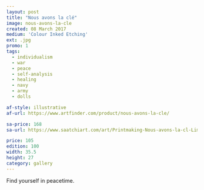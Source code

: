 ```yaml
---
layout: post
title: "Nous avons la clé"
image: nous-avons-la-cle
created: 08 March 2017
medium: 'Colour Inked Etching'
ext: .jpg
promo: 1
tags:
  - individualism
  - war
  - peace
  - self-analysis
  - healing
  - navy
  - army
  - dolls

af-style: illustrative
af-url: https://www.artfinder.com/product/nous-avons-la-cle/

sa-price: 168
sa-url: https://www.saatchiart.com/art/Printmaking-Nous-avons-la-cl-Limited-Edition-1-of-100/19454/3470259/view

price: 105
edition: 100
width: 35.5
height: 27
category: gallery
---
```


Find yourself in peacetime.
